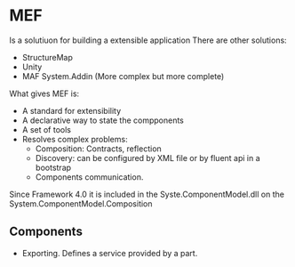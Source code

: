 # MEF
Is a solutiuon for building a extensible application
There are other solutions:
+ StructureMap
+ Unity
+ MAF System.Addin (More complex but more complete)

What gives MEF is:
+ A standard for extensibility
+ A declarative way to state the compponents
+ A set of tools
+ Resolves complex problems:
  + Composition: Contracts, reflection
  + Discovery: can be configured by XML file or by fluent api in  a bootstrap
  + Components communication.

Since Framework 4.0 it is included in the Syste.ComponentModel.dll on the System.ComponentModel.Composition

## Components
+ Exporting. Defines a service provided by a part.

